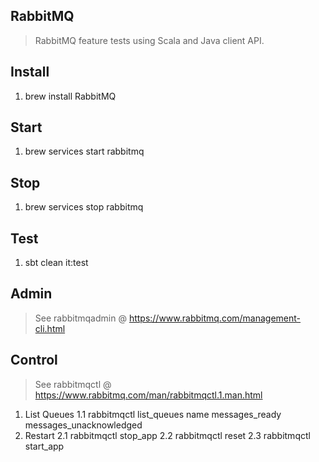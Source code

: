 RabbitMQ
--------
>RabbitMQ feature tests using Scala and Java client API.

Install
-------
1. brew install RabbitMQ

Start
-----
1. brew services start rabbitmq

Stop
----
1. brew services stop rabbitmq

Test
----
1. sbt clean it:test

Admin
-----
>See rabbitmqadmin @ https://www.rabbitmq.com/management-cli.html

Control
-------
>See rabbitmqctl @ https://www.rabbitmq.com/man/rabbitmqctl.1.man.html

1. List Queues
   1.1 rabbitmqctl list_queues name messages_ready messages_unacknowledged
2. Restart
   2.1 rabbitmqctl stop_app
   2.2 rabbitmqctl reset
   2.3 rabbitmqctl start_app